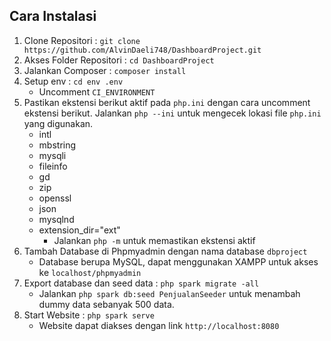 ## Cara Instalasi

1. Clone Repositori : `git clone https://github.com/AlvinDaeli748/DashboardProject.git`
2. Akses Folder Repositori : `cd DashboardProject`
3. Jalankan Composer : `composer install`
4. Setup env : `cd env .env`
    * Uncomment `CI_ENVIRONMENT`
5. Pastikan ekstensi berikut aktif pada `php.ini` dengan cara uncomment ekstensi berikut. Jalankan `php --ini` untuk mengecek lokasi file `php.ini` yang digunakan.
    * intl
    * mbstring
    * mysqli
    * fileinfo
    * gd
    * zip
    * openssl
    * json
    * mysqlnd
    * extension_dir="ext"
        * Jalankan `php -m` untuk memastikan ekstensi aktif
6. Tambah Database di Phpmyadmin dengan nama database `dbproject`
    * Database berupa MySQL, dapat menggunakan XAMPP untuk akses ke `localhost/phpmyadmin`
7. Export database dan seed data : `php spark migrate -all`
    * Jalankan `php spark db:seed PenjualanSeeder` untuk menambah dummy data sebanyak 500 data.
8. Start Website : `php spark serve`
    * Website dapat diakses dengan link `http://localhost:8080`